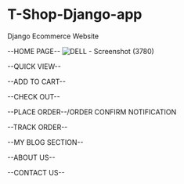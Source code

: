 # T-Shop-Django-app
Django Ecommerce Website 


--HOME PAGE--
![DELL - Screenshot (3780)](https://user-images.githubusercontent.com/47920126/112751563-66855500-8fec-11eb-8945-3769b38ae3b1.png)



--QUICK VIEW--


--ADD TO CART--


--CHECK OUT--


--PLACE ORDER--/ORDER CONFIRM NOTIFICATION

--TRACK ORDER--


--MY BLOG SECTION--



--ABOUT US--


--CONTACT US--
